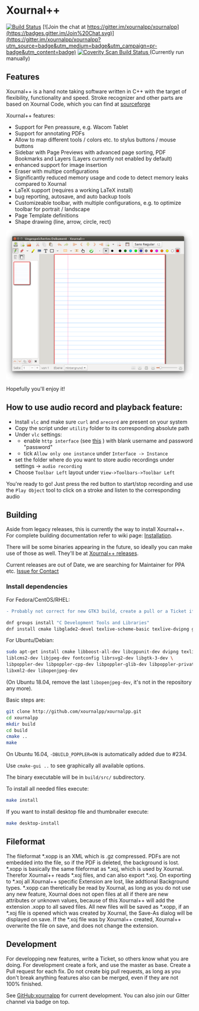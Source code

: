 # Xournal++

[![Build Status](https://travis-ci.org/xournalpp/xournalpp.svg?branch=string_new)](https://travis-ci.org/xournalpp/xournalpp)
[![Join the chat at https://gitter.im/xournalpp/xournalpp](https://badges.gitter.im/Join%20Chat.svg)](https://gitter.im/xournalpp/xournalpp?utm_source=badge&utm_medium=badge&utm_campaign=pr-badge&utm_content=badge)
<a href="https://scan.coverity.com/projects/xournal">
  <img alt="Coverity Scan Build Status"
       src="https://scan.coverity.com/projects/17046/badge.svg"/>
</a>
(Currently run manually)


## Features

Xournal++ is a hand note taking software written in C++ with the target of flexibility, functionality and speed.
Stroke recognizer and other parts are based on Xournal Code, which you can find at [sourceforge](http://sourceforge.net/projects/xournal/)

Xournal++ features:
* Support for Pen preassure, e.g. Wacom Tablet
* Support for annotating PDFs
* Allow to map different tools / colors etc. to stylus buttons / mouse buttons
* Sidebar with Page Previews with advanced page sorting, PDF Bookmarks and Layers (Layers currently not enabled by default)
* enhanced support for image insertion
* Eraser with multipe configurations
* Significantly reduced memory usage and code to detect memory leaks compared to Xournal
* LaTeX support (requires a working LaTeX install)
* bug reporting, autosave, and auto backup tools
* Customizeable toolbar, with multiple configurations, e.g. to optimize toolbar for portrait / landscape
* Page Template definitions
* Shape drawing (line, arrow, circle, rect)

![Screenshot](readme/main.png?raw=true "Xournal++ Screenshot")

Hopefully you'll enjoy it!

## How to use audio record and playback feature:

- Install `vlc` and make sure `curl` and `arecord` are present on your system 
- Copy the script under `utility` folder to its corresponding absolute path
- Under `vlc` settings: 
- - enable `http interface` (see [this](https://github.com/azrafe7/vlc4youtube/blob/master/instructions/how-to-enable-vlc-web-interface.md) ) with blank username and password "password"
- - tick `Allow only one instance` under `Interface -> Instance`
- set the folder where do you want to store audio recordings under settings -> `audio recording`
- Choose `Toolbar Left` layout under `View->Toolbars->Toolbar Left`

You're ready to go! 
Just press the red button to start/stop recording and use the `Play Object` tool to click on a stroke and listen to the corresponding audio

## Building

Aside from legacy releases, this is currently the way to install Xournal++. For complete building documentation refer to wiki page:
[Installation](https://github.com/xournalpp/xournalpp/wiki/Installing).

There will be some binaries appearing in the future, so ideally you can make use of those as well.
They'll be at [Xournal++ releases](https://github.com/xournalpp/xournalpp/releases).

Current releases are out of Date, we are searching for Maintainer for PPA etc.
[Issue for Contact](https://github.com/xournalpp/xournalpp/issues/176)


### Install dependencies
For Fedora/CentOS/RHEL:
```diff
- Probably not correct for new GTK3 build, create a pull or a Ticket if you have the correct list
```
````bash
dnf groups install "C Development Tools and Libraries"
dnf install cmake libglade2-devel texlive-scheme-basic texlive-dvipng glibmm24-devel gtk2-devel gtk+-devel boost boost-devel poppler-glib-devel
````

For Ubuntu/Debian:
````bash
sudo apt-get install cmake libboost-all-dev libcppunit-dev dvipng texlive \
liblcms2-dev libjpeg-dev fontconfig librsvg2-dev libgtk-3-dev \
libpoppler-dev libpoppler-cpp-dev libpoppler-glib-dev libpoppler-private-dev \
libxml2-dev libopenjpeg-dev
````
(On Ubuntu 18.04, remove the last `libopenjpeg-dev`, it's not in the repository any more).

Basic steps are:
````bash
git clone http://github.com/xournalpp/xournalpp.git
cd xournalpp
mkdir build
cd build
cmake ..
make
````

On Ubuntu 16.04, `-DBUILD_POPPLER=ON` is automatically added due to #234.

Use `cmake-gui ..` to see graphically all available options.

The binary executable will be in `build/src/` subdirectory.

To install all needed files execute:
```bash
make install
```

If you want to install desktop file and thumbnailer execute:
```bash
make desktop-install
```

## Fileformat
The fileformat *.xopp is an XML which is .gz compressed. PDFs are not embedded
into the file, so if the PDF is deleted, the background is lost.
*.xopp is basically the same fileformat as *.xoj, which is used by Xournal.
Therefor Xournal++ reads *.xoj files, and can also export *.xoj.
On exporting to *.xoj all Xournal++ specific Extension are lost, like addtional
Background types.
*.xopp can theretically be read by Xournal, as long as you do not use any new
feature, Xournal does not open files at all if there are new attributes or
unknown values, because of this Xournal++ will add the extension .xopp to all
saved files.
All new files will be saved as *.xopp, if an *.xoj file is opened which was
created by Xournal, the Save-As dialog will be displayed on save. If the *.xoj
file was by Xournal++ created, Xournal++ overwrite the file on save, and does
not change the extension.

## Development
For developping new features, write a Ticket, so others know what you are doing.
For development create a fork, and use the master as base. Create a Pull request for each fix.
Do not create big pull requests, as long as you don't break anything features also can be
merged, even if they are not 100% finished.

See [GitHub:xournalpp](http://github.com/xournalpp/xournalpp) for current development. You can also join
our Gitter channel via badge on top.
